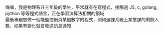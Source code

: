 嗨囉，我是物理系升三年級的學生，平常就有在寫程式，接觸過 JS, c, golang, python 等等程式語言，正在學習演算法相關的領域  
最後專題想做一個能監控網頁某個數字的程式，例如選課系統上某堂課的剩餘人數，如果有變化就會發送訊息通知
